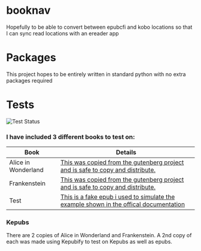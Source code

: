 # booknav

Hopefully to be able to convert between epubcfi and kobo locations so that I can sync read locations with an ereader app

# Packages

This project hopes to be entirely written in standard python with no extra packages required

# Tests

![Test Status](https://github.com/AStrayByte/booknav/actions/workflows/python-app.yml/badge.svg)

### I have included 3 different books to test on:

| Book                | Details                                                                                               |
| ------------------- | ----------------------------------------------------------------------------------------------------- |
| Alice in Wonderland | [This was copied from the gutenberg project and is safe to copy and distribute.][Alice in Wonderland] |
| Frankenstein        | [This was copied from the gutenberg project and is safe to copy and distribute.][Frankenstein]        |
| Test                | [This is a fake epub i used to simulate the example shown in the offical documentation][EpubCFIDoc]   |

### Kepubs

There are 2 copies of Alice in Wonderland and Frankenstein.
A 2nd copy of each was made using Kepubify to test on Kepubs as well as epubs.

[Alice in Wonderland]: https://www.gutenberg.org/ebooks/11
[Frankenstein]: https://www.gutenberg.org/ebooks/84
[EpubCFIDoc]: https://idpf.org/epub/linking/cfi/#sec-path-examples
